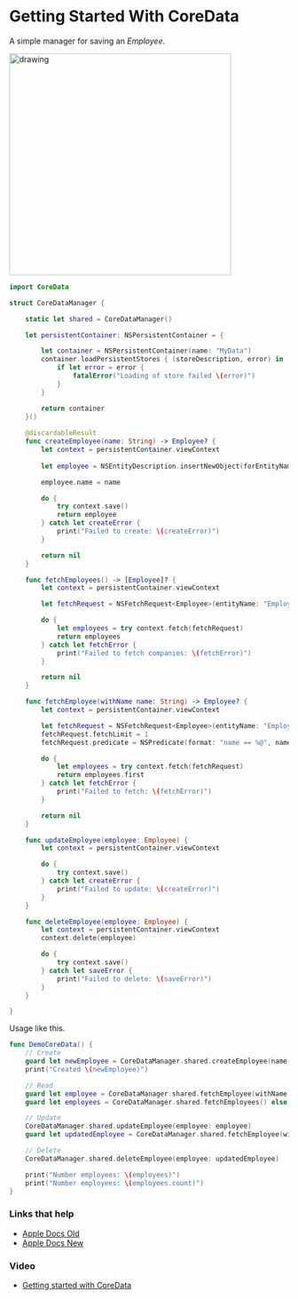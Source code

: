 # Getting Started With CoreData

A simple manager for saving an _Employee_.

<img src="https://github.com/jrasmusson/swift-arcade/blob/master/CoreData/images/NSFetchedResultsController.png" alt="drawing" width="400"/>



```swift
import CoreData

struct CoreDataManager {

    static let shared = CoreDataManager()

    let persistentContainer: NSPersistentContainer = {

        let container = NSPersistentContainer(name: "MyData")
        container.loadPersistentStores { (storeDescription, error) in
            if let error = error {
                fatalError("Loading of store failed \(error)")
            }
        }

        return container
    }()
    
    @discardableResult
    func createEmployee(name: String) -> Employee? {
        let context = persistentContainer.viewContext
        
        let employee = NSEntityDescription.insertNewObject(forEntityName: "Employee", into: context) as! Employee // NSManagedObject

        employee.name = name

        do {
            try context.save()
            return employee
        } catch let createError {
            print("Failed to create: \(createError)")
        }

        return nil
    }

    func fetchEmployees() -> [Employee]? {
        let context = persistentContainer.viewContext

        let fetchRequest = NSFetchRequest<Employee>(entityName: "Employee")

        do {
            let employees = try context.fetch(fetchRequest)
            return employees
        } catch let fetchError {
            print("Failed to fetch companies: \(fetchError)")
        }

        return nil
    }

    func fetchEmployee(withName name: String) -> Employee? {
        let context = persistentContainer.viewContext

        let fetchRequest = NSFetchRequest<Employee>(entityName: "Employee")
        fetchRequest.fetchLimit = 1
        fetchRequest.predicate = NSPredicate(format: "name == %@", name)

        do {
            let employees = try context.fetch(fetchRequest)
            return employees.first
        } catch let fetchError {
            print("Failed to fetch: \(fetchError)")
        }

        return nil
    }

    func updateEmployee(employee: Employee) {
        let context = persistentContainer.viewContext

        do {
            try context.save()
        } catch let createError {
            print("Failed to update: \(createError)")
        }
    }

    func deleteEmployee(employee: Employee) {
        let context = persistentContainer.viewContext
        context.delete(employee)

        do {
            try context.save()
        } catch let saveError {
            print("Failed to delete: \(saveError)")
        }
    }

}
```

Usage like this.

```swift
func DemoCoreData() {
    // Create
    guard let newEmployee = CoreDataManager.shared.createEmployee(name: "Jon") else { return }
    print("Created \(newEmployee)")

    // Read
    guard let employee = CoreDataManager.shared.fetchEmployee(withName: "Jon") else { return }
    guard let employees = CoreDataManager.shared.fetchEmployees() else { return }

    // Update
    CoreDataManager.shared.updateEmployee(employee: employee)
    guard let updatedEmployee = CoreDataManager.shared.fetchEmployee(withName: "Jon") else { return }

    // Delete
    CoreDataManager.shared.deleteEmployee(employee: updatedEmployee)

    print("Number employees: \(employees)")
    print("Number employees: \(employees.count)")
}
```

### Links that help

- [Apple Docs Old](https://developer.apple.com/library/archive/documentation/Cocoa/Conceptual/CoreData/index.html
)
- [Apple Docs New](https://developer.apple.com/documentation/coredata)

### Video

- [Getting started with CoreData](https://www.youtube.com/watch?v=PyUyWtpKhFM)

